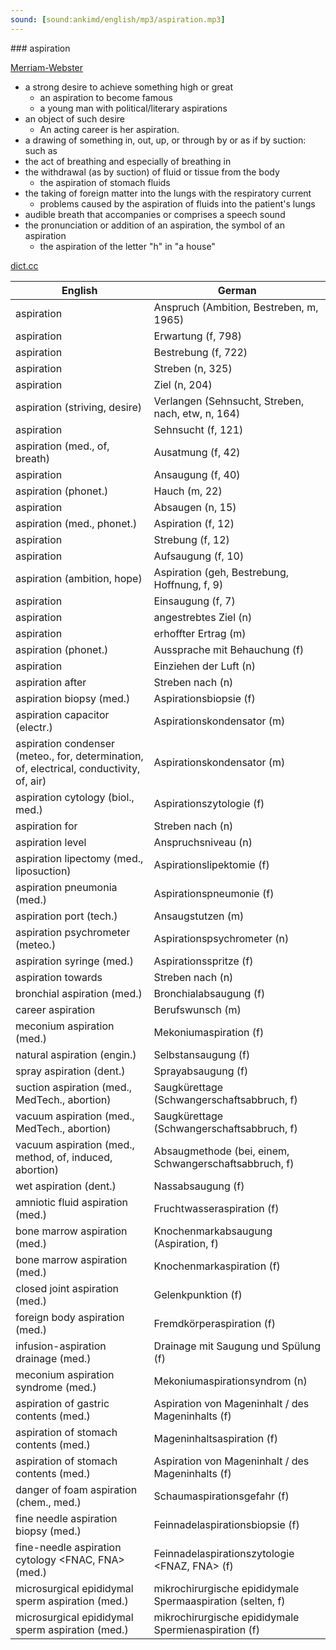 ```yaml
---
sound: [sound:ankimd/english/mp3/aspiration.mp3]
---
```


\### aspiration

[Merriam-Webster](https://www.merriam-webster.com/dictionary/aspiration)

- a strong desire to achieve something high or great
    - an aspiration to become famous
    - a young man with political/literary aspirations
- an object of such desire
    - An acting career is her aspiration.
- a drawing of something in, out, up, or through by or as if by suction: such as
- the act of breathing and especially of breathing in
- the withdrawal (as by suction) of fluid or tissue from the body
    - the aspiration of stomach fluids
- the taking of foreign matter into the lungs with the respiratory current
    - problems caused by the aspiration of fluids into the patient's lungs
- audible breath that accompanies or comprises a speech sound
- the pronunciation or addition of an aspiration, the symbol of an aspiration
    - the aspiration of the letter "h" in "a house"

[dict.cc](https://www.dict.cc/aspiration)

| English        | German       |
| -------------- | ------------ |
| aspiration | Anspruch (Ambition, Bestreben, m, 1965) |
| aspiration | Erwartung (f, 798) |
| aspiration | Bestrebung (f, 722) |
| aspiration | Streben (n, 325) |
| aspiration | Ziel (n, 204) |
| aspiration (striving, desire) | Verlangen (Sehnsucht, Streben, nach, etw, n, 164) |
| aspiration | Sehnsucht (f, 121) |
| aspiration (med., of, breath) | Ausatmung (f, 42) |
| aspiration | Ansaugung (f, 40) |
| aspiration (phonet.) | Hauch (m, 22) |
| aspiration | Absaugen (n, 15) |
| aspiration (med., phonet.) | Aspiration (f, 12) |
| aspiration | Strebung (f, 12) |
| aspiration | Aufsaugung (f, 10) |
| aspiration (ambition, hope) | Aspiration (geh, Bestrebung, Hoffnung, f, 9) |
| aspiration | Einsaugung (f, 7) |
| aspiration | angestrebtes Ziel (n) |
| aspiration | erhoffter Ertrag (m) |
| aspiration (phonet.) | Aussprache mit Behauchung (f) |
| aspiration | Einziehen der Luft (n) |
| aspiration after | Streben nach (n) |
| aspiration biopsy (med.) | Aspirationsbiopsie (f) |
| aspiration capacitor (electr.) | Aspirationskondensator (m) |
| aspiration condenser (meteo., for, determination, of, electrical, conductivity, of, air) | Aspirationskondensator (m) |
| aspiration cytology (biol., med.) | Aspirationszytologie (f) |
| aspiration for | Streben nach (n) |
| aspiration level | Anspruchsniveau (n) |
| aspiration lipectomy (med., liposuction) | Aspirationslipektomie (f) |
| aspiration pneumonia (med.) | Aspirationspneumonie (f) |
| aspiration port (tech.) | Ansaugstutzen (m) |
| aspiration psychrometer (meteo.) | Aspirationspsychrometer (n) |
| aspiration syringe (med.) | Aspirationsspritze (f) |
| aspiration towards | Streben nach (n) |
| bronchial aspiration (med.) | Bronchialabsaugung (f) |
| career aspiration | Berufswunsch (m) |
| meconium aspiration (med.) | Mekoniumaspiration (f) |
| natural aspiration (engin.) | Selbstansaugung (f) |
| spray aspiration (dent.) | Sprayabsaugung (f) |
| suction aspiration (med., MedTech., abortion) | Saugkürettage (Schwangerschaftsabbruch, f) |
| vacuum aspiration (med., MedTech., abortion) | Saugkürettage (Schwangerschaftsabbruch, f) |
| vacuum aspiration (med., method, of, induced, abortion) | Absaugmethode (bei, einem, Schwangerschaftsabbruch, f) |
| wet aspiration (dent.) | Nassabsaugung (f) |
| amniotic fluid aspiration (med.) | Fruchtwasseraspiration (f) |
| bone marrow aspiration <BMA> (med.) | Knochenmarkabsaugung (Aspiration, f) |
| bone marrow aspiration <BMA> (med.) | Knochenmarkaspiration (f) |
| closed joint aspiration (med.) | Gelenkpunktion (f) |
| foreign body aspiration (med.) | Fremdkörperaspiration (f) |
| infusion-aspiration drainage (med.) | Drainage mit Saugung und Spülung (f) |
| meconium aspiration syndrome <MAS> (med.) | Mekoniumaspirationsyndrom <MAS> (n) |
| aspiration of gastric contents (med.) | Aspiration von Mageninhalt / des Mageninhalts (f) |
| aspiration of stomach contents (med.) | Mageninhaltsaspiration (f) |
| aspiration of stomach contents (med.) | Aspiration von Mageninhalt / des Mageninhalts (f) |
| danger of foam aspiration (chem., med.) | Schaumaspirationsgefahr (f) |
| fine needle aspiration biopsy <FNAB> (med.) | Feinnadelaspirationsbiopsie <FNAB> (f) |
| fine-needle aspiration cytology <FNAC, FNA> (med.) | Feinnadelaspirationszytologie <FNAZ, FNA> (f) |
| microsurgical epididymal sperm aspiration <MESA> (med.) | mikrochirurgische epididymale Spermaaspiration <MESA> (selten, f) |
| microsurgical epididymal sperm aspiration <MESA> (med.) | mikrochirurgische epididymale Spermienaspiration <MESA> (f) |
